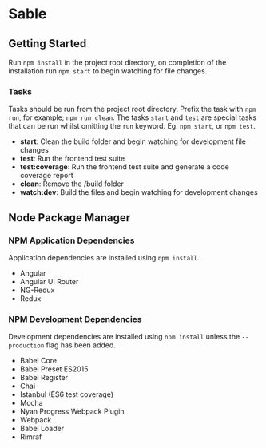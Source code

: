 # Sable

## Getting Started
Run `npm install` in the project root directory, on completion of the installation run `npm start` to begin watching for file changes.

### Tasks
Tasks should be run from the project root directory.
Prefix the task with `npm run`, for example; `npm run clean`.
The tasks `start` and `test` are special tasks that can be run whilst omitting the `run` keyword. Eg. `npm start`, or `npm test`.

- **start**: Clean the build folder and begin watching for development file changes
- **test**: Run the frontend test suite
- **test:coverage**: Run the frontend test suite and generate a code coverage report
- **clean**: Remove the /build folder
- **watch:dev**: Build the files and begin watching for development changes

## Node Package Manager

### NPM Application Dependencies
Application dependencies are installed using `npm install`.
- Angular
- Angular UI Router
- NG-Redux
- Redux

### NPM Development Dependencies
Development dependencies are installed using `npm install` unless the `--production` flag has been added.
- Babel Core
- Babel Preset ES2015
- Babel Register
- Chai
- Istanbul (ES6 test coverage)
- Mocha
- Nyan Progress Webpack Plugin
- Webpack
- Babel Loader
- Rimraf
